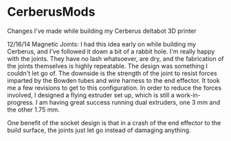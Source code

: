 CerberusMods
============

Changes I've made while building my Cerberus deltabot 3D printer

12/16/14
Magnetic Joints: I had this idea early on while building my Cerberus, and I've followed it down a bit of a rabbit hole. I'm really happy with the joints. They have no lash whatsoever, are dry, and the fabrication of the joints themselves is highly repeatable. The design was something I couldn't let go of. The downside is the strength of the joint to resist forces imparted by the Bowden tubes and wire harness to the end effector. It took me a few revisions to get to this configuration. In order to reduce the forces involved, I designed a flying extruder set up, which is still a work-in-progress. I am having great success running dual extruders, one 3 mm and the other 1.75 mm. 

One benefit of the socket design is that in a crash of the end effector to the build surface, the joints just let go instead of damaging anything. 
